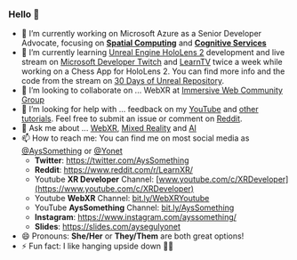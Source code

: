 ### Hello 👋

- 🔭 I’m currently working on Microsoft Azure as a Senior Developer Advocate, focusing on [**Spatial Computing**](https://docs.microsoft.com/windows/mixed-reality/develop/development?tabs=unity&WT.mc_id=spatial-0000-ayyonet) and [**Cognitive Services**](https://docs.microsoft.com/azure/cognitive-services/?WT.mc_id=aiml-0000-ayyonet)
- 🌱 I’m currently learning [Unreal Engine HoloLens 2](https://docs.microsoft.com/en-us/windows/mixed-reality/develop/unreal/unreal-development-overview?WT.mc_id=spatial-6125-ayyonet) development and live stream on [Microsoft Developer Twitch](https://www.twitch.tv/microsoftdeveloper) and [LearnTV](https://docs.microsoft.com/en-us/learn/tv/?WT.mc_id=spatial-6125-ayyonet) twice a week while working on a Chess App for HoloLens 2. You can find more info and the code from the stream on [30 Days of Unreal Repository](https://github.com/Yonet/30DaysOfUnrealEngine).
- 👯 I’m looking to collaborate on ... WebXR at [Immersive Web Community Group](https://www.w3.org/community/immersive-web/)
- 🤔 I’m looking for help with ... feedback on my [YouTube](https://www.youtube.com/channel/UCeo_soIgcgBSd3SVRbs_MPQ) and [other tutorials](aka.ms/MixedRealityCurriculum). Feel free to submit an issue or comment on [Reddit](https://www.reddit.com/r/LearnXR/).
- 💬 Ask me about ... [WebXR](https://docs.microsoft.com/windows/mixed-reality/develop/web/webxr-overview?WT.mc_id=spatial-0000-ayyonet), [Mixed Reality](https://docs.microsoft.com/windows/mixed-reality/develop/development?tabs=unity&WT.mc_id=spatial-0000-ayyonet) and [AI](https://docs.microsoft.com/azure/cognitive-services/?WT.mc_id=aiml-0000-ayyonet)
- 📫 How to reach me: You can find me on most social media as [@AysSomething](https://twitter.com/AysSomething) or [@Yonet](https://dev.to/yonet)
  - **Twitter**: https://twitter.com/AysSomething
  - **Reddit**: https://www.reddit.com/r/LearnXR/
  - Youtube **XR Developer** Channel: [www.youtube.com/c/XRDeveloper](https://www.youtube.com/c/XRDeveloper)
  - Youtube **WebXR** Channel: [bit.ly/WebXRYoutube](https://www.youtube.com/channel/UCNzjXKJVyqYVyPY8rGKwFtQ)
  - YouTube **AysSomething** Channel: [bit.ly/AysSomething](https://www.youtube.com/channel/UCeo_soIgcgBSd3SVRbs_MPQ)
  - **Instagram**: https://www.instagram.com/ayssomething/
  - **Slides**: https://slides.com/aysegulyonet
- 😄 Pronouns: **She/Her** or **They/Them** are both great options!
- ⚡ Fun fact: I like hanging upside down 🤸‍♀️

